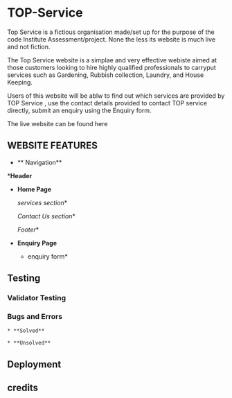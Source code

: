 # TOP-Service
Top Service is a fictious organisation made/set up for the purpose of the code Institute Assessment/project. None the less its website is much live and not fiction.

The Top Service website is a simplae and very effective webiste aimed at those customers looking to hire highly qualified professionals to carryput services such as Gardening, Rubbish collection, Laundry, and House Keeping.

Users of this website will be ablw to find out which services are provided by TOP Service , use the contact details provided to contact TOP service directly, submit an enquiry using the Enquiry form.

The live website can be found here 
## WEBSITE FEATURES
* ** Navigation**

***Header**

* **Home Page**

    *services section**

    *Contact Us section**

    *Footer**   

* **Enquiry Page**

    * enquiry form* 

## Testing

### Validator Testing

### Bugs and Errors

    * **Solved**

    * **Unsolved**

## Deployment 


## credits
